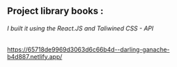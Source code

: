 ## Project library books :
###### I built it using the React.JS and Taliwined CSS - API

https://65718de9969d3063d6c66b4d--darling-ganache-b4d887.netlify.app/


